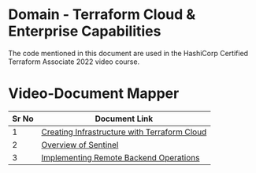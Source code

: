 # Domain  - Terraform Cloud & Enterprise Capabilities

The code mentioned in this document are used in the HashiCorp Certified Terraform Associate 2022 video course.


# Video-Document Mapper

| Sr No | Document Link |
| ------ | ------- |
| 1 | [Creating Infrastructure with Terraform Cloud][PlDa] |
| 2 | [Overview of Sentinel][PlDb] |
| 3 | [Implementing Remote Backend Operations][PlDc] |




   [PlDa]: <./terraform-cloud.md>
   [PlDb]: <./sentinel.md>
   [PlDc]: <./remote-backend.md>
